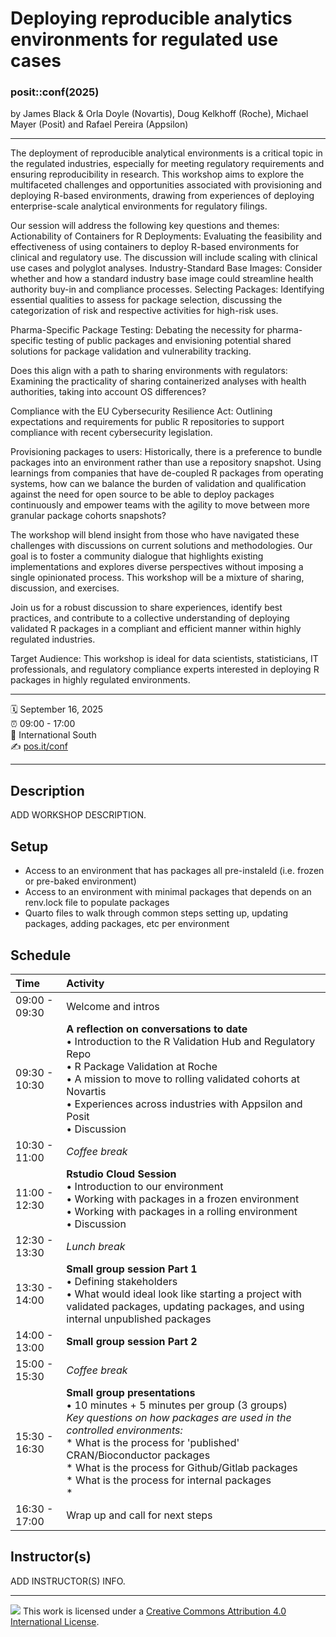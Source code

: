 Deploying reproducible analytics environments for regulated use cases
================

### posit::conf(2025)

by James Black & Orla Doyle (Novartis), Doug Kelkhoff (Roche), Michael Mayer (Posit) and Rafael Pereira (Appsilon)

-----

The deployment of reproducible analytical environments is a critical topic in the regulated industries, especially for meeting regulatory requirements and ensuring reproducibility in research. This workshop aims to explore the multifaceted challenges and opportunities associated with provisioning and deploying R-based environments, drawing from experiences of deploying enterprise-scale analytical environments for regulatory filings.

Our session will address the following key questions and themes:
Actionability of Containers for R Deployments: Evaluating the feasibility and effectiveness of using containers to deploy R-based environments for clinical and regulatory use. The discussion will include scaling with clinical use cases and polyglot analyses.
Industry-Standard Base Images: Consider whether and how a standard industry base image could streamline health authority buy-in and compliance processes.
Selecting Packages: Identifying essential qualities to assess for package selection, discussing the categorization of risk and respective activities for high-risk uses.

Pharma-Specific Package Testing: Debating the necessity for pharma-specific testing of public packages and envisioning potential shared solutions for package validation and vulnerability tracking.

Does this align with a path to sharing environments with regulators: Examining the practicality of sharing containerized analyses with health authorities, taking into account OS differences?

Compliance with the EU Cybersecurity Resilience Act: Outlining expectations and requirements for public R repositories to support compliance with recent cybersecurity legislation.

Provisioning packages to users: Historically, there is a preference to bundle packages into an environment rather than use a repository snapshot. Using learnings from companies that have de-coupled R packages from operating systems, how can we balance the burden of validation and qualification against the need for open source to be able to deploy packages continuously and empower teams with the agility to move between more granular package cohorts snapshots?

The workshop will blend insight from those who have navigated these challenges with discussions on current solutions and methodologies. Our goal is to foster a community dialogue that highlights existing implementations and explores diverse perspectives without imposing a single opinionated process. This workshop will be a mixture of sharing, discussion, and exercises.

Join us for a robust discussion to share experiences, identify best practices, and contribute to a collective understanding of deploying validated R packages in a compliant and efficient manner within highly regulated industries.

Target Audience: This workshop is ideal for data scientists, statisticians, IT professionals, and regulatory compliance experts interested in deploying R packages in highly regulated environments.

-----

:spiral_calendar: September 16, 2025  
:alarm_clock:     09:00 - 17:00  
:hotel:           International South  
:writing_hand:    [pos.it/conf](http://pos.it/conf)

-----

## Description

ADD WORKSHOP DESCRIPTION.

## Setup

* Access to an environment that has packages all pre-instaleld (i.e. frozen or pre-baked environment)
* Access to an environment with minimal packages that depends on an renv.lock file to populate packages
* Quarto files to walk through common steps setting up, updating packages, adding packages, etc per environment

## Schedule

| Time          | Activity         |
| :------------ | :--------------- |
| 09:00 - 09:30 | Welcome and intros |
| 09:30 - 10:30 | **A reflection on conversations to date**<br>• Introduction to the R Validation Hub and Regulatory Repo<br>• R Package Validation at Roche<br>• A mission to move to rolling validated cohorts at Novartis<br>• Experiences across industries with Appsilon and Posit<br>• Discussion |
| 10:30 - 11:00 | *Coffee break*   |
| 11:00 - 12:30 | **Rstudio Cloud Session**<br>• Introduction to our environment<br>• Working with packages in a frozen environment<br>• Working with packages in a rolling environment<br>• Discussion
| 12:30 - 13:30 | *Lunch break*    |
| 13:30 - 14:00 | **Small group session Part 1**<br>• Defining stakeholders<br>• What would ideal look like starting a project with validated packages, updating packages, and using internal unpublished packages  |
| 14:00 - 13:00 | **Small group session Part 2**        | 
| 15:00 - 15:30 | *Coffee break*   |
| 15:30 - 16:30 | **Small group presentations**<br>• 10 minutes + 5 minutes per group (3 groups)<br>*Key questions on how packages are used in the controlled environments:*<br>* What is the process for 'published' CRAN/Bioconductor packages<br>* What is the process for Github/Gitlab packages<br>* What is the process for internal packages<br>* |
| 16:30 - 17:00 | Wrap up and call for next steps      |


## Instructor(s)

ADD INSTRUCTOR(S) INFO.

-----

![](https://i.creativecommons.org/l/by/4.0/88x31.png) This work is licensed under a [Creative Commons Attribution 4.0 International License](https://creativecommons.org/licenses/by/4.0/).

